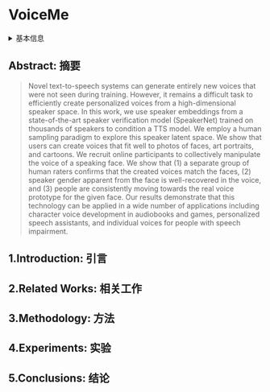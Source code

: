 # VoiceMe

<details>
<summary>基本信息</summary>

- 标题: VoiceMe: Personalized Voice Generation in TTS
- 作者:
  - 01 Pol_van_Rijn
  - 02 Silvan_Mertes
  - 03 Dominik_Schiller
  - 04 Piotr_Dura
  - 05 Hubert_Siuzdak
  - 06 Peter_M._C._Harrison
  - 07 Elisabeth_André
  - 08 Nori_Jacoby
- 机构:
  - 机构 
- 时间:
  - 预印时间: 2022.03.29 ArXiv v1
  - 预印时间: 2022.07.11 ArXiv v2
  - 更新笔记: 2024.06.20
- 发表:
  - [InterSpeech](../../Publications/InterSpeech.md) 
- 链接:
  - [ArXiv](https://arxiv.org/abs/2203.15379)
  - [DOI](https://www.isca-archive.org/interspeech_2022)
  - [Github](https://github.com/polvanrijn/VoiceMe)
  - [Demo](https://polvanrijn.github.io/VoiceMe/)
  - [Scholar](https://scholar.google.com/scholar?cluster=3526518568821604986)
- 标签:
  - [SpeechSynthesis](../../Tags/SpeechSynthesis.md)
  - [OpenSource](../../Tags/OpenSource.md)
- 页数: 5
- 引用: 26
- 被引: 6
- 数据:
  - ? 
- 复现:
  - ?

</details>

## Abstract: 摘要

> Novel text-to-speech systems can generate entirely new voices that were not seen during training. However, it remains a difficult task to efficiently create personalized voices from a high-dimensional speaker space. In this work, we use speaker embeddings from a state-of-the-art speaker verification model (SpeakerNet) trained on thousands of speakers to condition a TTS model. We employ a human sampling paradigm to explore this speaker latent space. We show that users can create voices that fit well to photos of faces, art portraits, and cartoons. We recruit online participants to collectively manipulate the voice of a speaking face. We show that (1) a separate group of human raters confirms that the created voices match the faces, (2) speaker gender apparent from the face is well-recovered in the voice, and (3) people are consistently moving towards the real voice prototype for the given face. Our results demonstrate that this technology can be applied in a wide number of applications including character voice development in audiobooks and games, personalized speech assistants, and individual voices for people with speech impairment.

## 1.Introduction: 引言

## 2.Related Works: 相关工作

## 3.Methodology: 方法

## 4.Experiments: 实验

## 5.Conclusions: 结论
